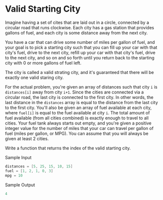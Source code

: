 # Valid Starting City

Imagine having a set of cites that are laid out in a circle, connected by a circular road that runs clockwise. Each city has a gas station that provides gallons of fuel, and each city is some distance away from the next city.

You have a car that can drive some number of miles per gallon of fuel, and your goal is to pick a starting city such that you can fill up your car with that city's fuel, drive to the next city, refill up your car with that city's fuel, drive to the next city, and so on and so forth until you return back to the starting city with 0 or more gallons of fuel left.

The city is called a valid strating city, and it's guaranteed that there will be exactly one valid staring city.

For the actual problem, you're given an array of distances such that city `i` is `distances[i]` away from city `i+1`. Since the cities are connected via a circular road, the last city is connected to the first city. In other words, the last distance in the `distances` array is equal to the distance from the last city to the first city. You'll also be given an array of fuel available at each city, where `fuel[i]` is equal to the fuel available at city `i`. The total amount of fuel available (from all cities combined) is exactly enough to travel to all cities. Your fuel tank always starts out empty, and you're given a positive integer value for the number of miles that your car can travel per gallon of fuel (miles per gallon, or MPG). You can assume that you will always be given at least 2 cities.

Write a function that returns the index of the valid starting city.

Sample Input

```go
distances = [5, 25, 15, 10, 15]
fuel = [1, 2, 1, 0, 3]
mpg = 10
```

Sample Output

```go
4
```
